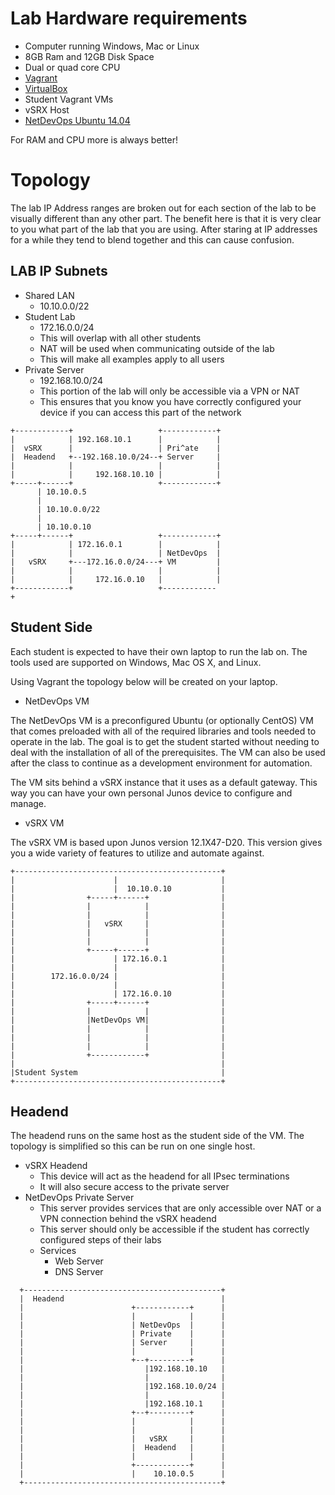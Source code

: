 # Lab Hardware requirements

-	Computer running Windows, Mac or Linux
-	8GB Ram and 12GB Disk Space
- 	Dual or quad core CPU
-	[Vagrant](http://www.vagrantup.com/downloads.html)
-	[VirtualBox](https://www.virtualbox.org/wiki/Downloads)
-	Student Vagrant VMs
-	vSRX Host
-	[NetDevOps Ubuntu 14.04](https://atlas.hashicorp.com/juniper/boxes/netdevops-ubuntu1404-headless)

For RAM and CPU more is always better!

Topology
========

The lab IP Address ranges are broken out for each section of the lab to be visually different than any other part. The benefit here is that it is very clear to you what part of the lab that you are using. After staring at IP addresses for a while they tend to blend together and this can cause confusion.

LAB IP Subnets
--------------
-	Shared LAN
	-	10.10.0.0/22
-	Student Lab
	-	172.16.0.0/24
	-	This will overlap with all other students
	-	NAT will be used when communicating outside of the lab
	-	This will make all examples apply to all users
-	Private Server
	-	192.168.10.0/24
	-	This portion of the lab will only be accessible via a VPN or NAT
	-	This ensures that you know you have correctly configured your device if you can access this part of the network

```
+------------+                   +------------+
|            | 192.168.10.1      |            |
|  vSRX      |                   | Pri^ate    |
|  Headend   +--192.168.10.0/24--+ Server     |
|            |                   |            |
|            |     192.168.10.10 |            |
+-----+------+                   +------------+
      | 10.10.0.5
      |
      | 10.10.0.0/22
      |
      | 10.10.0.10
+-----+------+                   +------------+
|            | 172.16.0.1        |            |
|            |                   | NetDevOps  |
|   vSRX     +---172.16.0.0/24---+ VM         |
|            |                   |            |
|            |     172.16.0.10   |            |
+------------+                   +------------+                                                                                    
```
Student Side
------------

Each student is expected to have their own laptop to run the lab on. The tools used are supported on Windows, Mac OS X, and Linux.

Using Vagrant the topology below will be created on your laptop.

-	NetDevOps VM

The NetDevOps VM is a preconfigured Ubuntu (or optionally CentOS) VM that comes preloaded with all of the required libraries and tools needed to operate in the lab. The goal is to get the student started without needing to deal with the installation of all of the prerequisites. The VM can also be used after the class to continue as a development environment for automation.

The VM sits behind a vSRX instance that it uses as a default gateway. This way you can have your own personal Junos device to configure and manage.

-	vSRX VM

The vSRX VM is based upon Junos version 12.1X47-D20. This version gives you a wide variety of features to utilize and automate against.

```
+----------------------------------------------+            
|                      |                       |            
|                      |  10.10.0.10           |            
|                +-----+------+                |            
|                |            |                |            
|                |            |                |            
|                |   vSRX     |                |            
|                |            |                |            
|                |            |                |            
|                +-----+------+                |            
|                      | 172.16.0.1            |            
|                      |                       |            
|        172.16.0.0/24 |                       |            
|                      |                       |            
|                      | 172.16.0.10           |            
|                +-----+------+                |            
|                |            |                |            
|                |NetDevOps VM|                |            
|                |            |                |            
|                |            |                |            
|                |            |                |            
|                +------------+                |            
|                                              |            
|Student System                                |            
+----------------------------------------------+   
```
Headend
------------

The headend runs on the same host as the student side of the VM. The topology is
simplified so this can be run on one single host.

-	vSRX Headend
	-	This device will act as the headend for all IPsec terminations
	-	It will also secure access to the private server
-	NetDevOps Private Server
	-	This server provides services that are only accessible over NAT or a VPN connection behind the vSRX headend
	-	This server should only be accessible if the student has correctly configured steps of their labs
	-	Services
		-	Web Server
		-	DNS Server

```
  +--------------------------------------------+
  |  Headend                                   |            
  |                        +------------+      |            
  |                        |            |      |            
  |                        | NetDevOps  |      |            
  |                        | Private    |      |            
  |                        | Server     |      |            
  |                        |            |      |            
  |                        +--+---------+      |            
  |                           |192.168.10.10   |            
  |                           |                |            
  |                           |192.168.10.0/24 |            
  |                           |                |            
  |                           |192.168.10.1    |            
  |                        +--+---------+      |            
  |                        |            |      |            
  |                        |            |      |            
  |                        |   vSRX     |      |            
  |                        |  Headend   |      |            
  |                        |            |      |            
  |                        +------------+      |            
  |                        |    10.10.0.5      |            
  +--------------------------------------------+  
```
